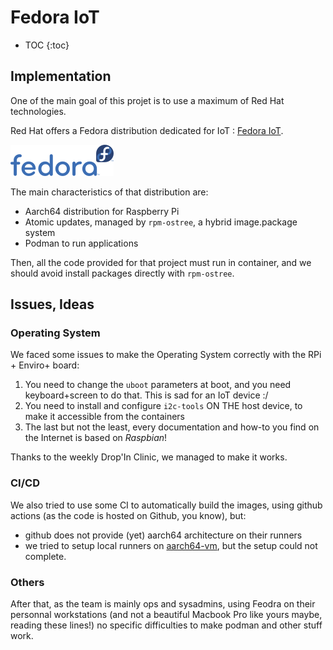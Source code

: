 # Fedora IoT

* TOC
{:toc}

## Implementation

One of the main goal of this projet is to use a maximum of Red Hat technologies.

Red Hat offers a Fedora distribution dedicated for IoT : [Fedora IoT](https://iot.fedoraproject.org/).

![Fedora IoT Logo](img/fedora-logo.png)

The main characteristics of that distribution are:

* Aarch64 distribution for Raspberry Pi
* Atomic updates, managed by `rpm-ostree`, a hybrid image.package system
* Podman to run applications

Then, all the code provided for that project must run in container, and we should avoid install packages directly with `rpm-ostree`.

## Issues, Ideas

### Operating System

We faced some issues to make the Operating System correctly with the RPi + Enviro+ board:

1. You need to change the `uboot` parameters at boot, and you need keyboard+screen to do that. This is sad for an IoT device :/
1. You need to install and configure `i2c-tools` ON THE host device, to make it accessible from the containers
1. The last but not the least, every documentation and how-to you find on the Internet is based on *Raspbian*!

Thanks to the weekly Drop'In Clinic, we managed to make it works.

### CI/CD

We also tried to use some CI to automatically build the images, using github actions (as the code is hosted on Github, you know), but:

* github does not provide (yet) aarch64 architecture on their runners
* we tried to setup local runners on [aarch64-vm](aarch64-vm.md), but the setup could not complete.

### Others

After that, as the team is mainly ops and sysadmins, using Feodra on their personnal workstations (and not a beautiful Macbook Pro like yours maybe, reading these lines!) no specific difficulties to make podman and other stuff work.

